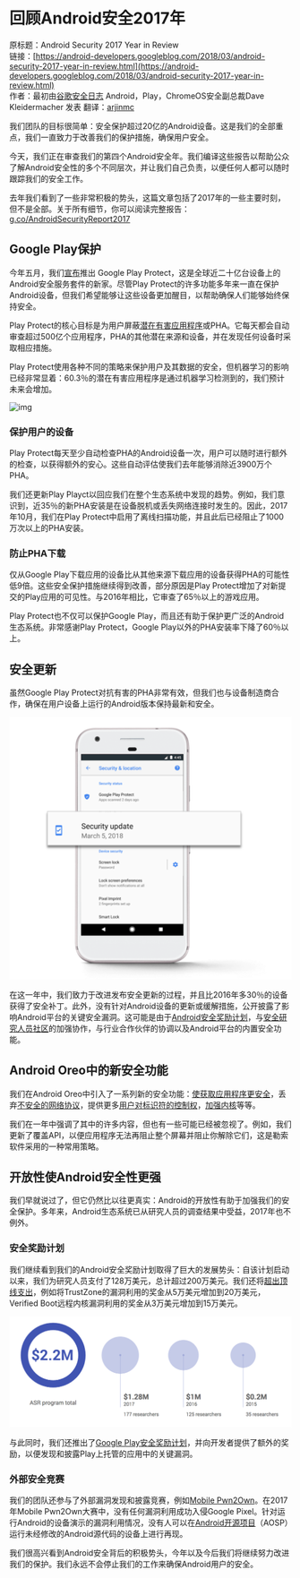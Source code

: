 # 回顾Android安全2017年

原标题：Android Security 2017 Year in Review  
链接：[https://android-developers.googleblog.com/2018/03/android-security-2017-year-in-review.html](https://android-developers.googleblog.com/2018/03/android-security-2017-year-in-review.html)  
作者：最初由[谷歌安全日志](https://security.googleblog.com/2018/03/android-security-2017-year-in-review.html) Android，Play，ChromeOS安全副总裁Dave Kleidermacher 发表
翻译：[arjinmc](https://github.com/arjinmc)  

我们团队的目标很简单：安全保护超过20亿的Android设备。这是我们的全部重点，我们一直致力于改善我们的保护措施，确保用户安全。

今天，我们正在审查我们的第四个Android安全年。我们编译这些报告以帮助公众了解Android安全性的多个不同层次，并让我们自己负责，以便任何人都可以随时跟踪我们的安全工作。

去年我们看到了一些非常积极的势头，这篇文章包括了2017年的一些主要时刻，但不是全部。关于所有细节，你可以阅读完整报告：[g.co/AndroidSecurityReport2017](https://source.android.com/security/reports/Google_Android_Security_2017_Report_Final.pdf)

## Google Play保护

今年五月，我们[宣布](https://blog.google/products/android/google-play-protect/)推出 Google Play Protect，这是全球近二十亿台设备上的Android安全服务套件的新家。尽管Play Protect的许多功能多年来一直在保护Android设备，但我们希望能够让这些设备更加醒目，以帮助确保人们能够始终保持安全。

Play Protect的核心目标是为用户屏蔽[潜在有害应用程序](https://source.android.com/security/reports/Google_Android_Security_PHA_classifications.pdf)或PHA。它每天都会自动审查超过500亿个应用程序，PHA的其他潜在来源和设备，并在发现任何设备时采取相应措施。

Play Protect使用各种不同的策略来保护用户及其数据的安全，但机器学习的影响已经非常显着：60.3％的潜在有害应用程序是通过机器学习检测到的，我们预计未来会增加。

![img](../images/2018.3.15.1.gif)  

### 保护用户的设备

Play Protect每天至少自动检查PHA的Android设备一次，用户可以随时进行额外的检查，以获得额外的安心。这些自动评估使我们去年能够消除近3900万个PHA。

我们还更新Play Playct以回应我们在整个生态系统中发现的趋势。例如，我们意识到，近35％的新PHA安装是在设备脱机或丢失网络连接时发生的。因此，2017年10月，我们在Play Protect中启用了离线扫描功能，并且此后已经阻止了1000万次以上的PHA安装。

### 防止PHA下载

仅从Google Play下载应用的设备比从其他来源下载应用的设备获得PHA的可能性低9倍。这些安全保护措施继续得到改善，部分原因是Play Protect增加了对新提交的Play应用的可见性。与2016年相比，它审查了65％以上的游戏应用。

Play Protect也不仅可以保护Google Play，而且还有助于保护更广泛的Android生态系统。非常感谢Play Protect，Google Play以外的PHA安装率下降了60％以上。

## 安全更新

虽然Google Play Protect对抗有害的PHA非常有效，但我们也与设备制造商合作，确保在用户设备上运行的Android版本保持最新和安全。

![img](../images/2018.3.15.2.png)  

在这一年中，我们致力于改进发布安全更新的过程，并且比2016年多30％的设备获得了安全补丁。此外，没有针对Android设备的更新或缓解措施，公开披露了影响Android平台的关键安全漏洞。这可能是由于[Android安全奖励计划](https://www.google.com/about/appsecurity/android-rewards/)，与[安全研究人员社区](https://source.android.com/security/overview/acknowledgements)的加强协作，与行业合作伙伴的协调以及Android平台的内置安全功能。

## Android Oreo中的新安全功能

我们在Android Oreo中引入了一系列新的安全功能：[使获取应用程序更安全](https://android-developers.googleblog.com/2017/08/making-it-safer-to-get-apps-on-android-o.html)，丢弃[不安全的网络协议](https://android-developers.googleblog.com/2017/04/android-o-to-drop-insecure-tls-version.html)，提供更多[用户对标识符的控制权](https://android-developers.googleblog.com/2017/04/changes-to-device-identifiers-in.html)，[加强内核](https://android-developers.googleblog.com/2017/08/hardening-kernel-in-android-oreo.html)等等。

我们在一年中强调了其中的许多内容，但也有一些可能已经被忽视了。例如，我们更新了覆盖API，以便应用程序无法再阻止整个屏幕并阻止你解除它们，这是勒索软件采用的一种常用策略。

## 开放性使Android安全性更强

我们早就说过了，但它仍然比以往更真实：Android的开放性有助于加强我们的安全保护。多年来，Android生态系统已从研究人员的调查结果中受益，2017年也不例外。

### 安全奖励计划

我们继续看到我们的Android安全奖励计划取得了巨大的发展势头：自该计划启动以来，我们为研究人员支付了128万美元，总计超过200万美元。我们还将[超出顶线支出](https://android-developers.googleblog.com/2017/06/2017-android-security-rewards.html)，例如将TrustZone的漏洞利用的奖金从5万美元增加到20万美元，Verified Boot远程内核漏洞利用的奖金从3万美元增加到15万美元。

![img](../images/2018.3.15.3.png)  

与此同时，我们还推出了[Google Play安全奖励计划](https://www.google.com/about/appsecurity/play-rewards/index.html)，并向开发者提供了额外的奖励，以便发现和披露Play上托管的应用中的关键漏洞。

### 外部安全竞赛

我们的团队还参与了外部漏洞发现和披露竞赛，例如[Mobile Pwn2Own](https://www.thezdi.com/blog/2017/11/2/the-results-mobile-pwn2own-2017-day-two)。在2017年Mobile Pwn2Own大赛中，没有任何漏洞利用成功入侵Google Pixel。针对运行Android的设备演示的漏洞利用情况，没有人可以在[Android开源项目](https://source.android.com/)（AOSP）运行未经修改的Android源代码的设备上进行再现。

我们很高兴看到Android安全背后的积极势头，今年以及今后我们将继续努力改进我们的保护。我们永远不会停止我们的工作来确保Android用户的安全。